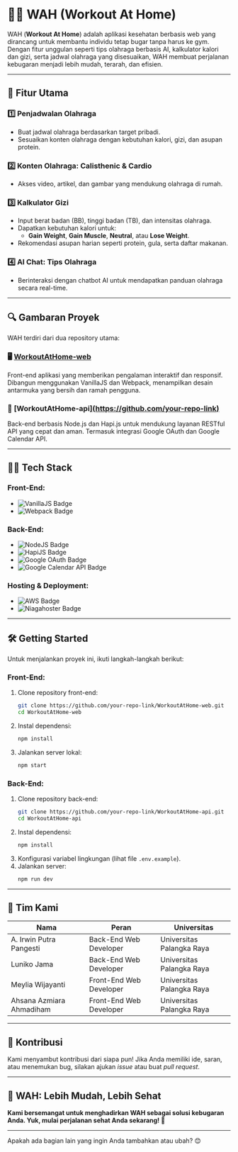 # 🏋️‍♀️ WAH (Workout At Home)

WAH (**Workout At Home**) adalah aplikasi kesehatan berbasis web yang dirancang untuk membantu individu tetap bugar tanpa harus ke gym. Dengan fitur unggulan seperti tips olahraga berbasis AI, kalkulator kalori dan gizi, serta jadwal olahraga yang disesuaikan, WAH membuat perjalanan kebugaran menjadi lebih mudah, terarah, dan efisien.

---

## 🌟 **Fitur Utama**

### 1️⃣ **Penjadwalan Olahraga**
- Buat jadwal olahraga berdasarkan target pribadi.
- Sesuaikan konten olahraga dengan kebutuhan kalori, gizi, dan asupan protein.

### 2️⃣ **Konten Olahraga: Calisthenic & Cardio**
- Akses video, artikel, dan gambar yang mendukung olahraga di rumah.

### 3️⃣ **Kalkulator Gizi**
- Input berat badan (BB), tinggi badan (TB), dan intensitas olahraga.
- Dapatkan kebutuhan kalori untuk:
  - **Gain Weight**, **Gain Muscle**, **Neutral**, atau **Lose Weight**.
- Rekomendasi asupan harian seperti protein, gula, serta daftar makanan.

### 4️⃣ **AI Chat: Tips Olahraga**
- Berinteraksi dengan chatbot AI untuk mendapatkan panduan olahraga secara real-time.

---

## 🔍 **Gambaran Proyek**

WAH terdiri dari dua repository utama: 

### 🖥️ **[WorkoutAtHome-web](https://github.com/your-repo-link)**
Front-end aplikasi yang memberikan pengalaman interaktif dan responsif. Dibangun menggunakan VanillaJS dan Webpack, menampilkan desain antarmuka yang bersih dan ramah pengguna.

### 💾 **[WorkoutAtHome-api][(https://github.com/your-repo-link)](https://github.com/WAH-WorkoutAtHome/WorkoutAtHome-api)**
Back-end berbasis Node.js dan Hapi.js untuk mendukung layanan RESTful API yang cepat dan aman. Termasuk integrasi Google OAuth dan Google Calendar API.

---

## 👩‍💻 **Tech Stack**

### **Front-End:**
- ![VanillaJS Badge](https://img.shields.io/badge/VanillaJS-F7DF1E?logo=javascript&logoColor=black)
- ![Webpack Badge](https://img.shields.io/badge/Webpack-8DD6F9?logo=webpack&logoColor=white)

### **Back-End:**
- ![NodeJS Badge](https://img.shields.io/badge/Node.js-339933?logo=nodedotjs&logoColor=white)
- ![HapiJS Badge](https://img.shields.io/badge/Hapi.js-FF6600?logo=hapi.js&logoColor=white)
- ![Google OAuth Badge](https://img.shields.io/badge/GoogleOAuth-4285F4?logo=google&logoColor=white)
- ![Google Calendar API Badge](https://img.shields.io/badge/GoogleCalendarAPI-34A853?logo=google-calendar&logoColor=white)

### **Hosting & Deployment:**
- ![AWS Badge](https://img.shields.io/badge/AWS-232F3E?logo=amazon-aws&logoColor=white)
- ![Niagahoster Badge](https://img.shields.io/badge/Niagahoster-0073E6?logo=niagahoster&logoColor=white)

---

## 🛠️ **Getting Started**

Untuk menjalankan proyek ini, ikuti langkah-langkah berikut:

### **Front-End:**
1. Clone repository front-end:
   ```bash
   git clone https://github.com/your-repo-link/WorkoutAtHome-web.git
   cd WorkoutAtHome-web
   ```
2. Instal dependensi:
   ```bash
   npm install
   ```
3. Jalankan server lokal:
   ```bash
   npm start
   ```

### **Back-End:**
1. Clone repository back-end:
   ```bash
   git clone https://github.com/your-repo-link/WorkoutAtHome-api.git
   cd WorkoutAtHome-api
   ```
2. Instal dependensi:
   ```bash
   npm install
   ```
3. Konfigurasi variabel lingkungan (lihat file `.env.example`).
4. Jalankan server:
   ```bash
   npm run dev
   ```

---

## 👥 **Tim Kami**

| Nama                     | Peran                   | Universitas                  |
|--------------------------|------------------------|-----------------------------|
| A. Irwin Putra Pangesti  | Back-End Web Developer | Universitas Palangka Raya   |
| Luniko Jama              | Back-End Web Developer | Universitas Palangka Raya   |
| Meylia Wijayanti         | Front-End Web Developer| Universitas Palangka Raya   |
| Ahsana Azmiara Ahmadiham | Front-End Web Developer| Universitas Palangka Raya   |

---

## 📣 **Kontribusi**
Kami menyambut kontribusi dari siapa pun! Jika Anda memiliki ide, saran, atau menemukan bug, silakan ajukan *issue* atau buat *pull request*.

---

## 🎉 **WAH: Lebih Mudah, Lebih Sehat**
**Kami bersemangat untuk menghadirkan WAH sebagai solusi kebugaran Anda. Yuk, mulai perjalanan sehat Anda sekarang! 💪**

---

Apakah ada bagian lain yang ingin Anda tambahkan atau ubah? 😊
